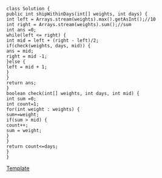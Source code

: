 ```
class Solution {
public int shipWithinDays(int[] weights, int days) {
int left = Arrays.stream(weights).max().getAsInt();//10
int right = Arrays.stream(weights).sum();//sum
int ans =0;
while(left <= right) {
int mid = left + (right - left)/2;
if(check(weights, days, mid)) {
ans = mid;
right = mid -1;
}else {
left = mid + 1;
}
}
return ans;
}
boolean check(int[] weights, int days, int mid) {
int sum =0;
int count=1;
for(int weight : weights) {
sum+=weight;
if(sum > mid) {
count++;
sum = weight;
}
}
return count<=days;
}
}
```
[Template](https://leetcode.com/problems/minimum-number-of-days-to-make-m-bouquets/discuss/2327257/Template-or-One-code-works-for-all-Problems)